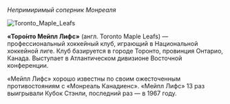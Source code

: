 *Непримиримый соперник Монреаля*

![Toronto_Maple_Leafs](Toronto_Maple_Leafs.jpg)

**«Торо́нто Мейпл Лифс»** (англ. Toronto Maple Leafs) — профессиональный хоккейный клуб, играющий в Национальной хоккейной лиге. Клуб базируется в городе Торонто, провинция Онтарио, Канада. Выступает в Атлантическом дивизионе Восточной конференции.

«Мейпл Лифс» хорошо известны по своим ожесточенным противостояниям с «Монреаль Канадиенс». «Мейпл Лифс» 13 раз выигрывали Кубок Стэнли, последний раз — в 1967 году.
